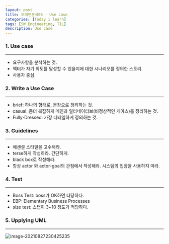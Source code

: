 ```yaml
---
layout: post
title: 도메인분석06 - Use case
categories: [Today i learn]
tags: [SW Engineering, TIL]
description: Use case
---
```


### 1. Use case

---

- 요구사항을 분석하는 것.
- 엑터가 자기 의도를 달성할 수 있을지에 대한 시나리오를 정의한 스토리.
- 사용자 중심.

### 2. Write a Use Case

---

- brief: 하나의 형태로, 문장으로 정리하는 것.
- casual: 좀더 복잡하게 메인과 얼터네이티브(비정상적인 케이스)를 정리하는 것.
- Fully-Dressed: 가장 디테일하게 정의하는 것.

### 3. Guidelines

---

- 에센셜 스타일을 고수해라.
- terse하게 작성하라. 간단하게.
- black box로 작성해라.
- 항상 actor 와 actor-goal의 관점에서 작성해라. 시스템의 입장을 사용하지 마라.

### 4. Test

---

- Boss Test: boss가 OK하면 타당하다.
- EBP: Elementary Business Processes
- size test: 스탭이 3~10 정도가 적당하다.

### 5. Upplying UML

---

![image-20210827230425235](https://raw.githubusercontent.com/chunyunseo/ImageRepo/image/img/image-20210827230425235.png)

